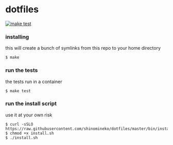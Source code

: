 # dotfiles

[![make test](https://github.com/shinomineko/dotfiles/actions/workflows/make-test.yml/badge.svg)](https://github.com/shinomineko/dotfiles/actions/workflows/make-test.yml)

### installing

this will create a bunch of symlinks from this repo to your home directory

```console
$ make
```

### run the tests

the tests run in a container

```console
$ make test
```

### run the install script

use it at your own risk

```console
$ curl -sSLO https://raw.githubusercontent.com/shinomineko/dotfiles/master/bin/install.sh
$ chmod +x install.sh
$ ./install.sh
```
